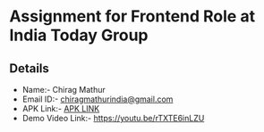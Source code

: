 # Assignment for Frontend Role at India Today Group 

## Details
- Name:- Chirag Mathur
- Email ID:- chiragmathurindia@gmail.com
- APK Link:- [APK LINK](https://drive.google.com/file/d/16-HFUUEibpqguGDGy8vrVwiEY6eYdko7/view?usp=sharing)
- Demo Video Link:- https://youtu.be/rTXTE6inLZU

